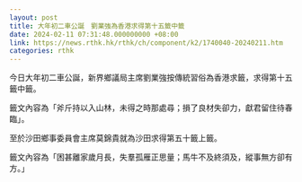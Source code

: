 ```yaml
---
layout: post
title: 大年初二車公誕　劉業強為香港求得第十五籤中籤
date: 2024-02-11 07:31:48.000000000 +08:00
link: https://news.rthk.hk/rthk/ch/component/k2/1740040-20240211.htm
categories: rthk
---
```


今日大年初二車公誕，新界鄉議局主席劉業強按傳統習俗為香港求籤，求得第十五籤中籤。

籤文內容為「斧斤持以入山林，未得之時那處尋；損了良材失卻力，獻君留住待春臨」。

至於沙田鄉事委員會主席莫錦貴就為沙田求得第五十籤上籤。

籤文內容為「困甚離家歲月長，失羣孤雁正思量；馬牛不及終須及，縱事無方卻有方。」
